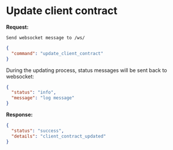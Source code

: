 # Update client contract

**Request:**

`Send websocket message to /ws/`
```json
{
  "command": "update_client_contract"
}
```

During the updating process, status messages will be sent back to websocket:
```json
{
  "status": "info",
  "message": "log message"
}
```

**Response:**

```json
{
  "status": "success",
  "details": "client_contract_updated"
}
```
